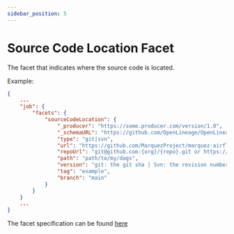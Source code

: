 ```yaml
---
sidebar_position: 5
---
```


# Source Code Location Facet

The facet that indicates where the source code is located.

Example:

```json
{
    ...
    "job": {
        "facets": {
            "sourceCodeLocation": {
                "_producer": "https://some.producer.com/version/1.0",
                "_schemaURL": "https://github.com/OpenLineage/OpenLineage/blob/main/spec/facets/SourceCodeLocationJobFacet.json",
                "type": "git|svn",
                "url": "https://github.com/MarquezProject/marquez-airflow-quickstart/blob/693e35482bc2e526ced2b5f9f76ef83dec6ec691/dags/hello.py",
                "repoUrl": "git@github.com:{org}/{repo}.git or https://github.com/{org}/{repo}.git|svn://<your_ip>/<repository_name>",
                "path": "path/to/my/dags",
                "version": "git: the git sha | Svn: the revision number",
                "tag": "example",
                "branch": "main"
            }
        }
    }
    ...
}
```


The facet specification can be found [here](https://openlineage.io/spec/facets/1-0-0/SourceCodeLocationJobFacet.json)
